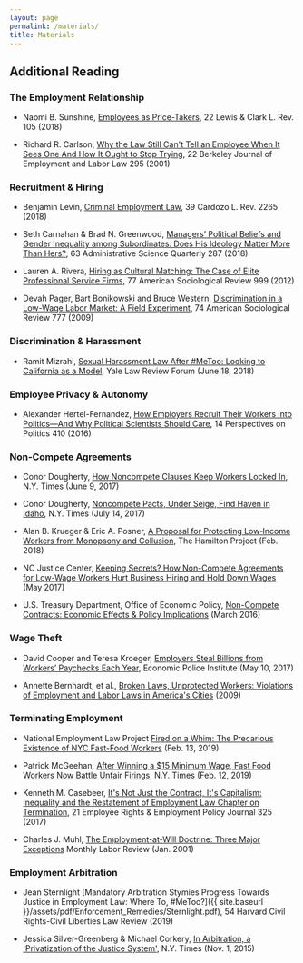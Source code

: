 ```yaml
---
layout: page
permalink: /materials/
title: Materials
---
```


## Additional Reading 

### The Employment Relationship

- Naomi B. Sunshine, [Employees as Price-Takers](https://heinonline.org/HOL/Page?handle=hein.journals/lewclr22&collection=journals&id=115&startid=&endid=166), 22 Lewis & Clark L. Rev. 105 (2018)

- Richard R. Carlson, [Why the Law Still Can't Tell an Employee When It Sees One And How It Ought to Stop Trying](http://www.jstor.org/stable/24052136), 22 Berkeley Journal of Employment and Labor Law 295 (2001)

### Recruitment & Hiring

- Benjamin Levin, [Criminal Employment Law](https://heinonline.org/HOL/Page?handle=hein.journals/cdozo39&collection=journals&id=2359&startid=&endid=2422), 39 Cardozo L. Rev. 2265 (2018)

- Seth Carnahan & Brad N. Greenwood, [Managers’ Political Beliefs and Gender Inequality among Subordinates: Does His Ideology Matter More Than Hers?](https://journals.sagepub.com/doi/abs/10.1177/0001839217708780?casa_token=8dgEY6B1kD0AAAAA%3A6S_jMhoHJ1QtPoOvmyNKgm9426rv7i9doWiT2kxx5hrfHbhZvCZx8wQm4B9e20fLHp-LWFuTxFjgG7Y#articleCitationDownloadContainer), 63 Administrative Science Quarterly 287 (2018)

- Lauren A. Rivera, [Hiring as Cultural Matching: The Case of Elite Professional Service Firms](http://www.jstor.org/stable/4172308), 77 American Sociological Review 999 (2012)

- Devah Pager, Bart Bonikowski and Bruce Western, [Discrimination in a Low-Wage Labor Market: A Field Experiment](http://www.jstor.org/stable/27736094), 74 American Sociological Review 777 (2009)

### Discrimination & Harassment 

- Ramit Mizrahi, [Sexual Harassment Law After #MeToo: Looking to California as a Model](https://www.yalelawjournal.org/pdf/Mizrahi_9ssdtnny.pdf), Yale Law Review Forum (June 18, 2018)

### Employee Privacy & Autonomy 

- Alexander Hertel-Fernandez, [How Employers Recruit Their Workers into Politics—And Why Political Scientists Should Care](http://scholar.harvard.edu/files/ahertel/files/empmobilpop.pdf), 14 Perspectives on Politics 410 (2016)

### Non-Compete Agreements

- Conor Dougherty, [How Noncompete Clauses Keep Workers Locked In](https://www.nytimes.com/2017/05/13/business/noncompete-clauses.html), N.Y. Times (June 9, 2017)

- Conor Dougherty, [Noncompete Pacts, Under Seige, Find Haven in Idaho](https://www.nytimes.com/2017/07/14/business/economy/boise-idaho-noncompete-law.html), N.Y. Times (July 14, 2017)

- Alan B. Krueger & Eric A. Posner, [A Proposal for Protecting Low‑Income Workers from Monopsony and Collusion](https://www.brookings.edu/wp-content/uploads/2018/02/es_2272018_protecting_low_income_workers_from_monopsony_collusion_krueger_posner_pp.pdf), The Hamilton Project (Feb. 2018)

- NC Justice Center, [Keeping Secrets? How Non-Compete Agreements for Low-Wage Workers Hurt Business Hiring and Hold Down Wages](http://ncjustice.org/?q=workers-rights/nc-justice-brief-keeping-secrets-how-non-compete-agreements-low-wage-workers-hurt) (May 2017)

- U.S. Treasury Department, Office of Economic Policy, [Non-Compete Contracts: Economic Effects & Policy Implications](https://www.treasury.gov/resource-center/economic-policy/Documents/UST%20Non-competes%20Report.pdf) (March 2016)

### Wage Theft 

- David Cooper and Teresa Kroeger, [Employers Steal Billions from Workers’ Paychecks Each Year](https://www.epi.org/publication/employers-steal-billions-from-workers-paychecks-each-year-survey-data-show-millions-of-workers-are-paid-less-than-the-minimum-wage-at-significant-cost-to-taxpayers-and-state-economies/), Economic Police Institute (May 10, 2017)

- Annette Bernhardt, et al., [Broken Laws, Unprotected Workers: Violations of Employment and Labor Laws in America's Cities](https://www.nelp.org/wp-content/uploads/2015/03/BrokenLawsReport2009.pdf) (2009)

### Terminating Employment 

- National Employment Law Project [Fired on a Whim: The Precarious Existence of NYC Fast-Food Workers](https://www.nelp.org/publication/fired-on-a-whim-the-precarious-existence-of-nyc-fast-food-workers/) (Feb. 13, 2019)

- Patrick McGeehan, [After Winning a $15 Minimum Wage, Fast Food Workers Now Battle Unfair Firings](), N.Y. Times (Feb. 12, 2019) 

- Kenneth M. Casebeer, [It's Not Just the Contract, It's Capitalism: Inequality and the Restatement of Employment Law Chapter on Termination](https://heinonline.org/HOL/Page?handle=hein.journals/emplrght21&collection=journals&id=331&startid=&endid=340), 21 Employee Rights & Employment Policy Journal 325 (2017)

- Charles J. Muhl, [The Employment-at-Will Doctrine: Three Major Exceptions](https://www.bls.gov/opub/mlr/2001/01/art1full.pdf) Monthly Labor Review (Jan. 2001)

### Employment Arbitration 

- Jean Sternlight [Mandatory Arbitration Stymies Progress Towards Justice in Employment Law: Where To, #MeToo?]({{ site.baseurl }}/assets/pdf/Enforcement_Remedies/Sternlight.pdf), 54 Harvard Civil Rights-Civil Liberties Law Review (2019)

- Jessica Silver-Greenberg & Michael Corkery, [In Arbitration, a 'Privatization of the Justice System'](https://www.nytimes.com/2015/11/02/business/dealbook/in-arbitration-a-privatization-of-the-justice-system.html), N.Y. Times (Nov. 1, 2015)